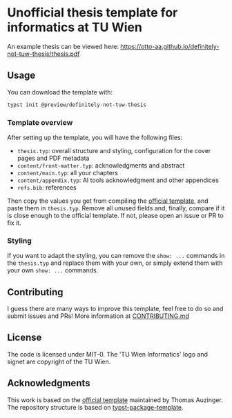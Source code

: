 # Unofficial thesis template for informatics at TU Wien

An example thesis can be viewed here: https://otto-aa.github.io/definitely-not-tuw-thesis/thesis.pdf

## Usage

You can download the template with:

```bash
typst init @preview/definitely-not-tuw-thesis
```

### Template overview

After setting up the template, you will have the following files:

- `thesis.typ`: overall structure and styling, configuration for the cover pages and PDF metadata
- `content/front-matter.typ`: acknowledgments and abstract
- `content/main.typ`: all your chapters
- `content/appendix.typ`: AI tools acknowledgment and other appendices
- `refs.bib`: references

Then copy the values you get from compiling the [official template](https://gitlab.com/ThomasAUZINGER/vutinfth), and paste them in `thesis.typ`. Remove all unused fields and, finally, compare if it is close enough to the official template. If not, please open an issue or PR to fix it.

### Styling

If you want to adapt the styling, you can remove the `show: ...` commands in the `thesis.typ` and replace them with your own, or simply extend them with your own `show: ...` commands.

## Contributing

I guess there are many ways to improve this template, feel free to do so and submit issues and PRs! More information at [CONTRIBUTING.md](https://github.com/Otto-AA/unofficial-tu-wien-thesis-template/blob/main/README.md)

## License

The code is licensed under MIT-0. The 'TU Wien Informatics' logo and signet are copyright of the TU Wien.

## Acknowledgments

This work is based on the [official template](https://gitlab.com/ThomasAUZINGER/vutinfth) maintained by Thomas Auzinger. The repository structure is based on [typst-package-template](https://github.com/typst-community/typst-package-template).
